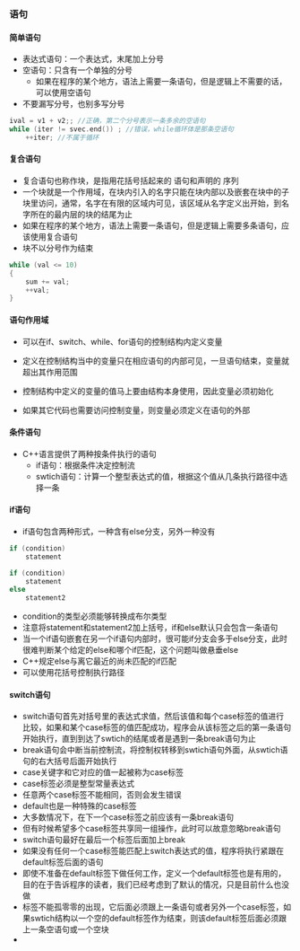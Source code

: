 ### 语句



#### 简单语句

+ 表达式语句：一个表达式，末尾加上分号
+ 空语句：只含有一个单独的分号
    + 如果在程序的某个地方，语法上需要一条语句，但是逻辑上不需要的话，可以使用空语句
+ 不要漏写分号，也别多写分号

```c
ival = v1 + v2;; //正确，第二个分号表示一条多余的空语句
while (iter != svec.end()) ; //错误，while循环体是那条空语句
	++iter; //不属于循环
```



#### 复合语句

+ 复合语句也称作块，是指用花括号括起来的 语句和声明的 序列
+ 一个块就是一个作用域，在块内引入的名字只能在块内部以及嵌套在块中的子块里访问，通常，名字在有限的区域内可见，该区域从名字定义出开始，到名字所在的最内层的块的结尾为止
+ 如果在程序的某个地方，语法上需要一条语句，但是逻辑上需要多条语句，应该使用复合语句
+ 块不以分号作为结束

```c
while (val <= 10)
{
	sum += val;
	++val;
}
```



#### 语句作用域

+ 可以在if、switch、while、for语句的控制结构内定义变量

+ 定义在控制结构当中的变量只在相应语句的内部可见，一旦语句结束，变量就超出其作用范围

+ 控制结构中定义的变量的值马上要由结构本身使用，因此变量必须初始化

+ 如果其它代码也需要访问控制变量，则变量必须定义在语句的外部

    

#### 条件语句

+ C++语言提供了两种按条件执行的语句
    + if语句：根据条件决定控制流
    + swtich语句：计算一个整型表达式的值，根据这个值从几条执行路径中选择一条



#### if语句

+ if语句包含两种形式，一种含有else分支，另外一种没有

```c
if (condition)
    statement

if (condition)
    statement
else 
    statement2
```

+ condition的类型必须能够转换成布尔类型
+ 注意将statement和statement2加上括号，if和else默认只会包含一条语句
+ 当一个if语句嵌套在另一个if语句内部时，很可能if分支会多于else分支，此时很难判断某个给定的else和哪个if匹配，这个问题叫做悬垂else
+ C++规定else与离它最近的尚未匹配的if匹配
+ 可以使用花括号控制执行路径



#### switch语句

+ switch语句首先对括号里的表达式求值，然后该值和每个case标签的值进行比较，如果和某个case标签的值匹配成功，程序会从该标签之后的第一条语句开始执行，直到到达了swtich的结尾或者是遇到一条break语句为止
+ break语句会中断当前控制流，将控制权转移到swtich语句外面，从swtich语句的右大括号后面开始执行
+ case关键字和它对应的值一起被称为case标签
+ case标签必须是整型常量表达式
+ 任意两个case标签不能相同，否则会发生错误
+ default也是一种特殊的case标签
+ 大多数情况下，在下一个case标签之前应该有一条break语句
+ 但有时候希望多个case标签共享同一组操作，此时可以故意忽略break语句
+ switch语句最好在最后一个标签后面加上break
+ 如果没有任何一个case标签能匹配上switch表达式的值，程序将执行紧跟在default标签后面的语句
+ 即使不准备在default标签下做任何工作，定义一个default标签也是有用的，目的在于告诉程序的读者，我们已经考虑到了默认的情况，只是目前什么也没做
+ 标签不能孤零零的出现，它后面必须跟上一条语句或者另外一个case标签，如果swtich结构以一个空的default标签作为结束，则该default标签后面必须跟上一条空语句或一个空块
+ 

​                                                                                                                                                    